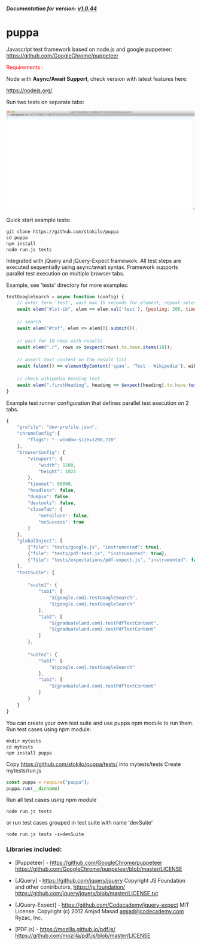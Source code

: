 ##### Documentation for version: [v1.0.44](https://github.com/stokilo/puppa/blob/master/doc/API.md)

# puppa

Javascript test framework based on node.js and google puppeteer:
https://github.com/GoogleChrome/puppeteer

<span style="color:red">Requirements :</span>

Node with **Async/Await Support**, check version with latest features here:

https://nodejs.org/

Run two tests on separate tabs:

![alt text](https://raw.githubusercontent.com/stokilo/puppa/master/static/preview.gif)

Quick start example tests:
```
git clone https://github.com/stokilo/puppa
cd puppa
npm install
node run.js tests
```

Integrated with jQuery and jQuery-Expect framework. All test steps are
executed sequentially using async/await syntax. Framework supports parallel test execution
on multiple browser tabs.

Example, see 'tests' directory for more examples:

```javascript
testGoogleSearch = async function (config) {
    // enter term 'test', wait max 15 seconds for element, repeat selector search every 200 ms
    await elem("#lst-ib", elem => elem.val('test'), {pooling: 200, timeout: 15000});

    // search
    await elem("#tsf", elem => elem[0].submit());

    // wait for 10 rows with results
    await elem(".r", rows => $expect(rows).to.have.items(10));

    // assert text content on the result list
    await felem(() => elementByContent('span', 'Test - Wikipedia'), wiki => wiki.click());

    // check wikipedia heading text
    await elem(".firstHeading", heading => $expect(heading).to.have.text('Test'));
}
```

Example test runner configuration that defines parallel test execution on 2 tabs.

```javascript
{
	"profile": "dev-profile.json",
	"chromeConfig":{
		"flags": "--window-size=1280,720"
	},
	"browserConfig": {
		"viewport": {
			"width": 1280,
			"height": 1024
		},
		"timeout": 60000,
		"headless": false,
		"dumpio": false,
		"devtools": false,
		"closeTab": {
			"onFailure": false,
			"onSuccess": true
		}
	},
	"globalInject": [
		{"file": "tests/google.js", "instrumented": true},
        {"file": "tests/pdf-test.js", "instrumented": true},
        {"file": "tests/expectations/pdf-expect.js", "instrumented": false}
	],
	"testSuite": {

		"suite1": {
			"tab1": [
				"${google.com}.testGoogleSearch",
				"${google.com}.testGoogleSearch"
			],
			"tab2": [
				"${graduateland.com}.testPdfTextContent",
				"${graduateland.com}.testPdfTextContent"
			]
		},

		"suite2": {
			"tab1": [
				"${google.com}.testGoogleSearch"
			],
			"tab2": [
				"${graduateland.com}.testPdfTextContent"
			]
		}
	}
}
```

You can create your own test suite and use puppa npm module to run them.
Run test cases using npm module:
```
mkdir mytests
cd mytests
npm install puppa
```

Copy https://github.com/stokilo/puppa/tests/  into mytests/tests
Create mytests/run.js

```javascript
const puppa = require("puppa");
puppa.run(__dirname)
```

Run all test cases using npm module
```
node run.js tests
```

or run test cases grouped in test suite with name 'devSuite'
```
node run.js tests -s=devSuite
```

###  Libraries included:
* [Puppeteer] - https://github.com/GoogleChrome/puppeteer
  https://github.com/GoogleChrome/puppeteer/blob/master/LICENSE

* [JQuery] - https://github.com/jquery/jquery
  Copyright JS Foundation and other contributors, https://js.foundation/
  https://github.com/jquery/jquery/blob/master/LICENSE.txt

* [JQuery-Expect] - https://github.com/Codecademy/jquery-expect 
  MIT License. Copyright (c) 2012 Amjad Masad <amjad@codecademy.com> Ryzac, Inc.

* [PDF.js] - https://mozilla.github.io/pdf.js/
  https://github.com/mozilla/pdf.js/blob/master/LICENSE